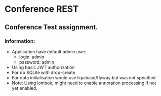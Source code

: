 ﻿# Conference REST
## Conference Test assignment.

### Information:
* Application have default admin user:
  * login: admin
  * password: admin
* Using basic JWT authorization
* For db SQLite with drop-create
* For data initialisation would use liquibase/flyway but was not specified
* Note: Using lombok, might need to enable annotation processing if not yet enabled.
